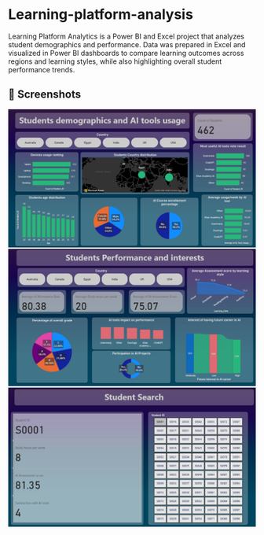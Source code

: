 # Learning-platform-analysis
Learning Platform Analytics is a Power BI and Excel project that analyzes student demographics and performance. Data was prepared in Excel and visualized in Power BI dashboards to compare learning outcomes across regions and learning styles, while also highlighting overall student performance trends.

## 📸 Screenshots

![Learning Platofrm Dashboard 1](LearningPlatformScreenShot1.png)
![Learninig PlatformDashboard 2](LearningPlatformScreenShot2.png)
![Learninig PlatformDashboard 3](LearningPlatformScreenShot3.png)
